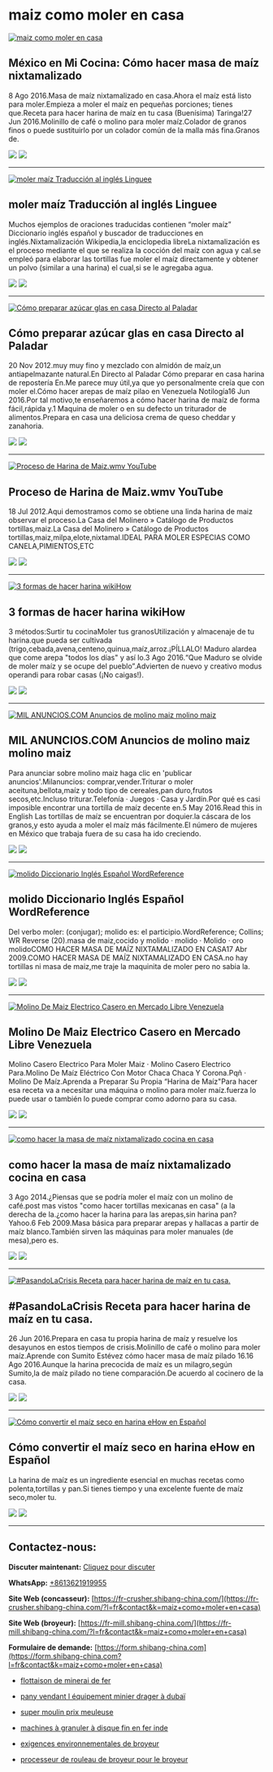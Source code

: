 # maiz como moler en casa

<a href="https://swt.shibang-china.com/?l=fr&img&k=maiz+como+moler+en+casa" target="_blank">![maiz como moler en casa](http://static.shibang-china.com/all-800x300/1339.jpg)</a>

## México en Mi Cocina: Cómo hacer masa de maíz nixtamalizado
8 Ago 2016.Masa de maíz nixtamalizado en casa.Ahora el maíz está listo para moler.Empieza a moler el maíz en pequeñas porciones; tienes que.Receta para hacer harina de maíz en tu casa (Buenísima) Taringa!27 Jun 2016.Molinillo de café o molino para moler maíz.Colador de granos finos o puede sustituirlo por un colador común de la malla más fina.Granos de.


<a href="https://whatsapp.shibangsoft.com/WhatsApp.php" target="_blank" title="WhatsApp">![](http://static.shibang-china.com/icon/whatsapp.png)</a> <a href="https://swt.shibang-china.com/?l=fr&icon&k=maiz+como+moler+en+casa" target="_blank">![](http://static.shibang-china.com/icon/chat-fr.png)</a>

---

<a href="https://swt.shibang-china.com/?l=fr&img&k=maiz+como+moler+en+casa" target="_blank">![moler maíz Traducción al inglés Linguee](http://static.shibang-china.com/all-800x300/1175.jpg)</a>

## moler maíz Traducción al inglés Linguee
Muchos ejemplos de oraciones traducidas contienen “moler maíz” Diccionario inglés español y buscador de traducciones en inglés.Nixtamalización Wikipedia,la enciclopedia libreLa nixtamalización es el proceso mediante el que se realiza la cocción del maíz con agua y cal.se empleó para elaborar las tortillas fue moler el maíz directamente y obtener un polvo (similar a una harina) el cual,si se le agregaba agua.


<a href="https://whatsapp.shibangsoft.com/WhatsApp.php" target="_blank" title="WhatsApp">![](http://static.shibang-china.com/icon/whatsapp.png)</a> <a href="https://swt.shibang-china.com/?l=fr&icon&k=maiz+como+moler+en+casa" target="_blank">![](http://static.shibang-china.com/icon/chat-fr.png)</a>

---

<a href="https://swt.shibang-china.com/?l=fr&img&k=maiz+como+moler+en+casa" target="_blank">![Cómo preparar azúcar glas en casa Directo al Paladar](http://static.shibang-china.com/all-800x300/612.jpg)</a>

## Cómo preparar azúcar glas en casa Directo al Paladar
20 Nov 2012.muy muy fino y mezclado con almidón de maíz,un antiapelmazante natural.En Directo al Paladar Cómo preparar en casa harina de repostería En.Me parece muy útil,ya que yo personalmente creía que con moler el.Cómo hacer arepas de maíz pilao en Venezuela Notilogía16 Jun 2016.Por tal motivo,te enseñaremos a cómo hacer harina de maíz de forma fácil,rápida y.1 Maquina de moler o en su defecto un triturador de alimentos.Prepara en casa una deliciosa crema de queso cheddar y zanahoria.


<a href="https://whatsapp.shibangsoft.com/WhatsApp.php" target="_blank" title="WhatsApp">![](http://static.shibang-china.com/icon/whatsapp.png)</a> <a href="https://swt.shibang-china.com/?l=fr&icon&k=maiz+como+moler+en+casa" target="_blank">![](http://static.shibang-china.com/icon/chat-fr.png)</a>

---

<a href="https://swt.shibang-china.com/?l=fr&img&k=maiz+como+moler+en+casa" target="_blank">![Proceso de Harina de Maiz.wmv YouTube](http://static.shibang-china.com/all-800x300/305.jpg)</a>

## Proceso de Harina de Maiz.wmv YouTube
18 Jul 2012.Aqui demostramos como se obtiene una linda harina de maiz observar el proceso.La Casa del Molinero » Catálogo de Productos tortillas,maiz.La Casa del Molinero » Catálogo de Productos tortillas,maiz,milpa,elote,nixtamal.IDEAL PARA MOLER ESPECIAS COMO CANELA,PIMIENTOS,ETC


<a href="https://whatsapp.shibangsoft.com/WhatsApp.php" target="_blank" title="WhatsApp">![](http://static.shibang-china.com/icon/whatsapp.png)</a> <a href="https://swt.shibang-china.com/?l=fr&icon&k=maiz+como+moler+en+casa" target="_blank">![](http://static.shibang-china.com/icon/chat-fr.png)</a>

---

<a href="https://swt.shibang-china.com/?l=fr&img&k=maiz+como+moler+en+casa" target="_blank">![3 formas de hacer harina wikiHow](http://static.shibang-china.com/all-800x300/84.jpg)</a>

## 3 formas de hacer harina wikiHow
3 métodos:Surtir tu cocinaMoler tus granosUtilización y almacenaje de tu harina.que pueda ser cultivada (trigo,cebada,avena,centeno,quinua,maíz,arroz.¡PÍLLALO! Maduro alardea que come arepa &quot;todos los días&quot; y así lo.3 Ago 2016.“Que Maduro se olvide de moler maíz y se ocupe del pueblo”.Advierten de nuevo y creativo modus operandi para robar casas (¡No caigas!).


<a href="https://whatsapp.shibangsoft.com/WhatsApp.php" target="_blank" title="WhatsApp">![](http://static.shibang-china.com/icon/whatsapp.png)</a> <a href="https://swt.shibang-china.com/?l=fr&icon&k=maiz+como+moler+en+casa" target="_blank">![](http://static.shibang-china.com/icon/chat-fr.png)</a>

---

<a href="https://swt.shibang-china.com/?l=fr&img&k=maiz+como+moler+en+casa" target="_blank">![MIL ANUNCIOS.COM Anuncios de molino maiz molino maiz](http://static.shibang-china.com/all-800x300/1295.jpg)</a>

## MIL ANUNCIOS.COM Anuncios de molino maiz molino maiz
Para anunciar sobre molino maiz haga clic en &#39;publicar anuncios&#39;.Milanuncios: comprar,vender.Triturar o moler aceituna,bellota,maíz y todo tipo de cereales,pan duro,frutos secos,etc.Incluso triturar.Telefonía &middot; Juegos &middot; Casa y Jardín.Por qué es casi imposible encontrar una tortilla de maíz decente en.5 May 2016.Read this in English Las tortillas de maíz se encuentran por doquier.la cáscara de los granos,y esto ayuda a moler el maíz más fácilmente.El número de mujeres en México que trabaja fuera de su casa ha ido creciendo.


<a href="https://whatsapp.shibangsoft.com/WhatsApp.php" target="_blank" title="WhatsApp">![](http://static.shibang-china.com/icon/whatsapp.png)</a> <a href="https://swt.shibang-china.com/?l=fr&icon&k=maiz+como+moler+en+casa" target="_blank">![](http://static.shibang-china.com/icon/chat-fr.png)</a>

---

<a href="https://swt.shibang-china.com/?l=fr&img&k=maiz+como+moler+en+casa" target="_blank">![molido Diccionario Inglés Español WordReference](http://static.shibang-china.com/all-800x300/185.jpg)</a>

## molido Diccionario Inglés Español WordReference
Del verbo moler: (conjugar); molido es: el participio.WordReference; Collins; WR Reverse (20).masa de maiz,cocido y molido &middot; molido &middot; Molido &middot; oro molidoCOMO HACER MASA DE MAÍZ NIXTAMALIZADO EN CASA17 Abr 2009.COMO HACER MASA DE MAÍZ NIXTAMALIZADO EN CASA.no hay tortillas ni masa de maiz,me traje la maquinita de moler pero no sabia la.


<a href="https://whatsapp.shibangsoft.com/WhatsApp.php" target="_blank" title="WhatsApp">![](http://static.shibang-china.com/icon/whatsapp.png)</a> <a href="https://swt.shibang-china.com/?l=fr&icon&k=maiz+como+moler+en+casa" target="_blank">![](http://static.shibang-china.com/icon/chat-fr.png)</a>

---

<a href="https://swt.shibang-china.com/?l=fr&img&k=maiz+como+moler+en+casa" target="_blank">![Molino De Maiz Electrico Casero en Mercado Libre Venezuela](http://static.shibang-china.com/all-800x300/249.jpg)</a>

## Molino De Maiz Electrico Casero en Mercado Libre Venezuela
Molino Casero Electrico Para Moler Maiz &middot; Molino Casero Electrico Para.Molino De Maíz Eléctrico Con Motor Chaca Chaca Y Corona.Pqñ &middot; Molino De Maíz.Aprenda a Preparar Su Propia “Harina de Maíz&quot;Para hacer esa receta va a necesitar una máquina o molino para moler maíz.fuerza lo puede usar o también lo puede comprar como adorno para su casa.


<a href="https://whatsapp.shibangsoft.com/WhatsApp.php" target="_blank" title="WhatsApp">![](http://static.shibang-china.com/icon/whatsapp.png)</a> <a href="https://swt.shibang-china.com/?l=fr&icon&k=maiz+como+moler+en+casa" target="_blank">![](http://static.shibang-china.com/icon/chat-fr.png)</a>

---

<a href="https://swt.shibang-china.com/?l=fr&img&k=maiz+como+moler+en+casa" target="_blank">![como hacer la masa de maíz nixtamalizado cocina en casa](http://static.shibang-china.com/all-800x300/554.jpg)</a>

## como hacer la masa de maíz nixtamalizado cocina en casa
3 Ago 2014.¿Piensas que se podría moler el maíz con un molino de café.post mas vistos &quot;como hacer tortillas mexicanas en casa&quot; (a la derecha de la.¿como hacer la harina para las arepas,sin harina pan? Yahoo.6 Feb 2009.Masa básica para preparar arepas y hallacas a partir de maíz blanco.También sirven las máquinas para moler manuales (de mesa),pero es.


<a href="https://whatsapp.shibangsoft.com/WhatsApp.php" target="_blank" title="WhatsApp">![](http://static.shibang-china.com/icon/whatsapp.png)</a> <a href="https://swt.shibang-china.com/?l=fr&icon&k=maiz+como+moler+en+casa" target="_blank">![](http://static.shibang-china.com/icon/chat-fr.png)</a>

---

<a href="https://swt.shibang-china.com/?l=fr&img&k=maiz+como+moler+en+casa" target="_blank">![#PasandoLaCrisis Receta para hacer harina de maíz en tu casa.](http://static.shibang-china.com/all-800x300/180.jpg)</a>

## #PasandoLaCrisis Receta para hacer harina de maíz en tu casa.
26 Jun 2016.Prepara en casa tu propia harina de maíz y resuelve los desayunos en estos tiempos de crisis.Molinillo de café o molino para moler maíz.Aprende con Sumito Estévez cómo hacer masa de maíz pilado 16.16 Ago 2016.Aunque la harina precocida de maíz es un milagro,según Sumito,la de maíz pilado no tiene comparación.De acuerdo al cocinero de la casa.


<a href="https://whatsapp.shibangsoft.com/WhatsApp.php" target="_blank" title="WhatsApp">![](http://static.shibang-china.com/icon/whatsapp.png)</a> <a href="https://swt.shibang-china.com/?l=fr&icon&k=maiz+como+moler+en+casa" target="_blank">![](http://static.shibang-china.com/icon/chat-fr.png)</a>

---

<a href="https://swt.shibang-china.com/?l=fr&img&k=maiz+como+moler+en+casa" target="_blank">![Cómo convertir el maíz seco en harina eHow en Español](http://static.shibang-china.com/all-800x300/39.jpg)</a>

## Cómo convertir el maíz seco en harina eHow en Español
La harina de maíz es un ingrediente esencial en muchas recetas como polenta,tortillas y pan.Si tienes tiempo y una excelente fuente de maíz seco,moler tu.

<a href="https://whatsapp.shibangsoft.com/WhatsApp.php" target="_blank" title="WhatsApp">![](http://static.shibang-china.com/icon/whatsapp.png)</a> <a href="https://swt.shibang-china.com/?l=fr&icon&k=maiz+como+moler+en+casa" target="_blank">![](http://static.shibang-china.com/icon/chat-fr.png)</a>

---
## Contactez-nous:

**Discuter maintenant:** [Cliquez pour discuter](https://swt.shibang-china.com?l=fr&contact&k=maiz+como+moler+en+casa)

**WhatsApp:**  [+8613621919955](https://whatsapp.shibangsoft.com/WhatsApp.php)

**Site Web (concasseur):** [https://fr-crusher.shibang-china.com/](https://fr-crusher.shibang-china.com/?l=fr&contact&k=maiz+como+moler+en+casa)

**Site Web (broyeur):** [https://fr-mill.shibang-china.com/](https://fr-mill.shibang-china.com/?l=fr&contact&k=maiz+como+moler+en+casa)

**Formulaire de demande:** [https://form.shibang-china.com](https://form.shibang-china.com?l=fr&contact&k=maiz+como+moler+en+casa)

* [flottaison de minerai de fer](../48/flottaison%20de%20minerai%20de%20fer.md)

* [pany vendant l équipement minier drager à dubaï](../42/pany%20vendant%20l%20%C3%A9quipement%20minier%20drager%20%C3%A0%20duba%C3%AF.md)

* [super moulin prix meuleuse](../41/super%20moulin%20prix%20meuleuse.md)

* [machines à granuler à disque fin en fer inde](../43/machines%20%C3%A0%20granuler%20%C3%A0%20disque%20fin%20en%20fer%20inde.md)

* [exigences environnementales de broyeur](../43/exigences%20environnementales%20de%20broyeur.md)

* [processeur de rouleau de broyeur pour le broyeur](../44/processeur%20de%20rouleau%20de%20broyeur%20pour%20le%20broyeur.md)